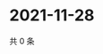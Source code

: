 # 2021-11-28

共 0 条

<!-- BEGIN WEIBO -->
<!-- 最后更新时间 Sun Nov 28 2021 18:15:44 GMT+0800 (China Standard Time) -->

<!-- END WEIBO -->
